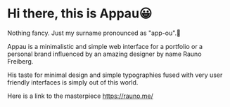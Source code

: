 # Hi there, this is Appau😀

Nothing fancy. Just my surname pronounced as "app-ou".🧐 

Appau is a minimalistic and simple web interface for a portfolio or a personal brand influenced by an amazing designer by name Rauno Freiberg. 

His taste for minimal design and simple typographies fused with very user friendly interfaces is simply out of this world.

Here is a link to the masterpiece https://rauno.me/

